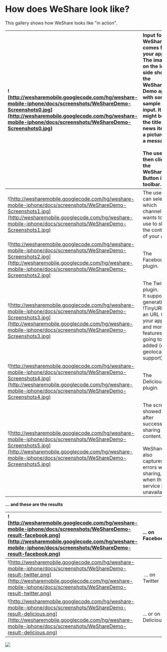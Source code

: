 # How does WeShare look like? #

This gallery shows how WeShare looks like "in action".

| ![http://wesharemobile.googlecode.com/hg/weshare-mobile-iphone/docs/screenshots/WeShareDemo-Screenshots0.jpg](http://wesharemobile.googlecode.com/hg/weshare-mobile-iphone/docs/screenshots/WeShareDemo-Screenshots0.jpg) | Input for WeShare comes from your app. The image on the left side show the WeShare Demo app with some sample input. It might be the title of a news item, a picture or a message. <br /><br />The user then clicks the WeShare-Button in a toolbar. |
|:--------------------------------------------------------------------------------------------------------------------------------------------------------------------------------------------------------------------------|:----------------------------------------------------------------------------------------------------------------------------------------------------------------------------------------------------------------------------------------------------|
| ![http://wesharemobile.googlecode.com/hg/weshare-mobile-iphone/docs/screenshots/WeShareDemo-Screenshots1.jpg](http://wesharemobile.googlecode.com/hg/weshare-mobile-iphone/docs/screenshots/WeShareDemo-Screenshots1.jpg) | The user can select which channel he wants to use to share the content of your app.                                                                                                                                                                 |
| ![http://wesharemobile.googlecode.com/hg/weshare-mobile-iphone/docs/screenshots/WeShareDemo-Screenshots2.jpg](http://wesharemobile.googlecode.com/hg/weshare-mobile-iphone/docs/screenshots/WeShareDemo-Screenshots2.jpg) | The Facebook plugin.                                                                                                                                                                                                                                |
| ![http://wesharemobile.googlecode.com/hg/weshare-mobile-iphone/docs/screenshots/WeShareDemo-Screenshots3.jpg](http://wesharemobile.googlecode.com/hg/weshare-mobile-iphone/docs/screenshots/WeShareDemo-Screenshots3.jpg) | The Twitter plugin. <br />It supports generating a !TinyURL for an URL from your app, and more features are going to be added (e.g. geolocation support).                                                                                           |
| ![http://wesharemobile.googlecode.com/hg/weshare-mobile-iphone/docs/screenshots/WeShareDemo-Screenshots4.jpg](http://wesharemobile.googlecode.com/hg/weshare-mobile-iphone/docs/screenshots/WeShareDemo-Screenshots4.jpg) | The Delicious plugin.                                                                                                                                                                                                                               |
| ![http://wesharemobile.googlecode.com/hg/weshare-mobile-iphone/docs/screenshots/WeShareDemo-Screenshots5.jpg](http://wesharemobile.googlecode.com/hg/weshare-mobile-iphone/docs/screenshots/WeShareDemo-Screenshots5.jpg) | The screen showed after successfully sharing content. <br /><br /> WeShare also captures errors when sharing, e.g. when the service is unavailable.                                                                                                 |

**... and these are the results**

| ![http://wesharemobile.googlecode.com/hg/weshare-mobile-iphone/docs/screenshots/WeShareDemo-result-facebook.png](http://wesharemobile.googlecode.com/hg/weshare-mobile-iphone/docs/screenshots/WeShareDemo-result-facebook.png) | ... on Facebook |
|:--------------------------------------------------------------------------------------------------------------------------------------------------------------------------------------------------------------------------------|:----------------|
| ![http://wesharemobile.googlecode.com/hg/weshare-mobile-iphone/docs/screenshots/WeShareDemo-result-twitter.png](http://wesharemobile.googlecode.com/hg/weshare-mobile-iphone/docs/screenshots/WeShareDemo-result-twitter.png)   | ... on Twitter  |
| ![http://wesharemobile.googlecode.com/hg/weshare-mobile-iphone/docs/screenshots/WeShareDemo-result-delicious.png](http://wesharemobile.googlecode.com/hg/weshare-mobile-iphone/docs/screenshots/WeShareDemo-result-delicious.png) | ... or on Delicious. |


[![](http://wesharemobile.googlecode.com/hg/weshare-mobile-iphone/docs/supp_by_neofonie_open.png)](http://open.neofonie.de)
